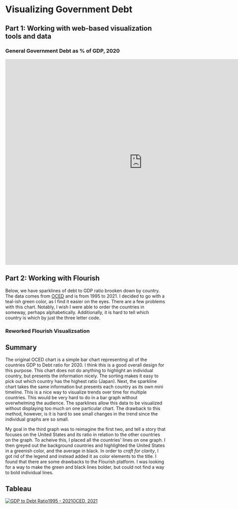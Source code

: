 # Visualizing Government Debt

## Part 1: Working with web-based visualization tools and data
### General Government Debt as % of GDP, 2020
<iframe src="https://data.oecd.org/chart/6O4k" width="860" height="645" style="border: 0" mozallowfullscreen="true" webkitallowfullscreen="true" allowfullscreen="true"><a href="https://data.oecd.org/chart/6O4k" target="_blank">OECD Chart: General government debt, Total, % of GDP, Annual, 2020</a></iframe>

## Part 2: Working with Flourish
Below, we have sparklines of debt to GDP ratio brooken down by country. The data comes from [OCED](https://data.oecd.org/gga/general-government-debt.htm) and is from 1995 to 2021. I decided to go with a teal-ish green color, as I find it easier on the eyes. There are a few problems with this chart. Notably, I wish I were able to order the countries in someway, perhaps alphabetically. Additionally, it is hard to tell which country is which by just the three letter code.
<div class="flourish-embed flourish-chart" data-src="visualisation/11123039"><script src="https://public.flourish.studio/resources/embed.js"></script></div>

### Reworked Flourish Visualizsation
<div class="flourish-embed flourish-chart" data-src="visualisation/11123409"><script src="https://public.flourish.studio/resources/embed.js"></script></div>

## Summary
The original OCED chart is a simple bar chart representing all of the countries GDP to Debt ratio for 2020. I think this is a good overall design for this purpose. This chart does not do anything to highlight an individual country, but presents the information nicely. The sorting makes it easy to pick out which country has the highest ratio (Japan). Next, the sparkline chart takes the same information but presents each country as its own mini timeline. This is a nice way to visualize trends over time for multiple countries. This would be very hard to do in a bar graph without overwhelming the audience. The sparklines allow this data to be visualized without displaying too much on one particular chart. The drawback to this method, however, is it is hard to see small changes in the trend since the individual graphs are so small.

My goal in the third graph was to reimagine the first two, and tell a story that focuses on the United States and its ratio in relation to the other countries on the graph. To acheive this, I placed all the countries' lines on one graph. I then greyed out the background countries and highlighted the United States in a greenish color, and the average in black. In order to *craft for clarity*, I got rid of the legend and instead added it as color elements to the title. I found that there are some drawbacks to the Flourish platform. I was looking for a way to make the green and black lines bolder, but could not find a way to bold individual lines.

## Tableau
<div class='tableauPlaceholder' id='viz1663075983208' style='position: relative'><noscript><a href='#'><img alt='GDP to Debt Ratio1995 - 2021OCED, 2021 ' src='https:&#47;&#47;public.tableau.com&#47;static&#47;images&#47;GD&#47;GDPtoDebtRatio&#47;Sheet1&#47;1_rss.png' style='border: none' /></a></noscript><object class='tableauViz'  style='display:none;'><param name='host_url' value='https%3A%2F%2Fpublic.tableau.com%2F' /> <param name='embed_code_version' value='3' /> <param name='site_root' value='' /><param name='name' value='GDPtoDebtRatio&#47;Sheet1' /><param name='tabs' value='no' /><param name='toolbar' value='yes' /><param name='static_image' value='https:&#47;&#47;public.tableau.com&#47;static&#47;images&#47;GD&#47;GDPtoDebtRatio&#47;Sheet1&#47;1.png' /> <param name='animate_transition' value='yes' /><param name='display_static_image' value='yes' /><param name='display_spinner' value='yes' /><param name='display_overlay' value='yes' /><param name='display_count' value='yes' /><param name='language' value='en-US' /></object></div>                
<script type='text/javascript'>                    
  var divElement = document.getElementById('viz1663075983208');                    
  var vizElement = divElement.getElementsByTagName('object')[0];                    
  vizElement.style.width='100%';vizElement.style.height=(divElement.offsetWidth*0.75)+'px';                    
  var scriptElement = document.createElement('script');                    
  scriptElement.src = 'https://public.tableau.com/javascripts/api/viz_v1.js';                    
  vizElement.parentNode.insertBefore(scriptElement, vizElement);                
</script>
